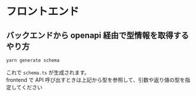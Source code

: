 # フロントエンド

## バックエンドから openapi 経由で型情報を取得するやり方

```sh
yarn generate schema
```

これで `schema.ts` が生成されます。  
frontend で API 呼び出すときは上記から型を参照して、引数や返り値の型を指定してください
